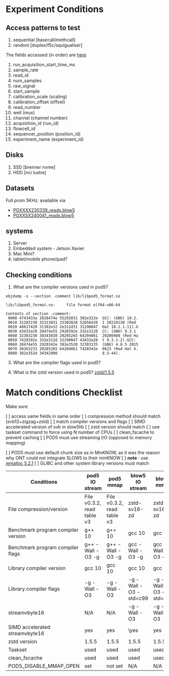 # Experiment Conditions

## Access patterns to test

1. sequential [basecall/methcall]
2. random [duplex/f5c/squigualiser]

The fields accessed (in order) are [here](https://github.com/nanoporetech/dorado/blob/0d932c0539a8d81fedb5c98931475e69dd97df93/dorado/data_loader/DataLoader.cpp#L112)
1. run_acquisition_start_time_ms
2. sample_rate
3. read_id
4. num_samples
5. raw_signal
6. start_sample
7. calibration_scale (scaling)
8. calibration_offset (offset)
9. read_number
10. well (mux)
11. channel (channel number)
12. acquisition_id (run_id)
13. flowcell_id
14. sequencer_position (position_id)
15. experiment_name (experiment_id)

## Disks

1. SSD [brenner nvme]
2. HDD [nci lustre]

## Datasets

Full prom 5KHz: available via
- [PGXXXX230339_reads.blow5](https://gtgseq.s3.amazonaws.com/ont-r10-5khz-dna/NA24385/raw/PGXXXX230339_reads.blow5)
- [PGXXSX240041_reads.blow5](https://gtgseq.s3.amazonaws.com/ont-r10-5khz-dna/NA24385_2/raw/PGXXSX240041_reads.blow5)

## systems

1. Server
2. Embedded system - Jetson Xavier
3. Mac Mini?
4. tablet/mobile phone/ipad?

## Checking conditions

1. What are the compiler versions used in pod5?

```
objdump -s --section .comment lib/libpod5_format.so

lib/libpod5_format.so:     file format elf64-x86-64

Contents of section .comment:
 0000 4743433a 2028474e 55292031 302e322e  GCC: (GNU) 10.2.
 0010 31203230 32313031 33302028 52656420  1 20210130 (Red
 0020 48617420 31302e32 2e312d31 31290047  Hat 10.2.1-11).G
 0030 43433a20 28474e55 2920392e 332e3120  CC: (GNU) 9.3.1
 0040 32303230 30343038 20285265 64204861  20200408 (Red Ha
 0050 7420392e 332e312d 32290047 43433a20  t 9.3.1-2).GCC:
 0060 28474e55 2920342e 382e3520 32303135  (GNU) 4.8.5 2015
 0070 30363233 20285265 64204861 7420342e  0623 (Red Hat 4.
 0080 382e352d 34342900                    8.5-44).
```

3. What are the compiler flags used in pod5?

4. What is the zstd version used in pod5? [zstd/1.5.5](https://github.com/nanoporetech/pod5-file-format/blob/0.3.10/conanfile.py#L63)



# Match conditions Checklist

Make sure:

[ ] access same fields in same order
[ ] compression method should match (svb12+zigzag+zstd)
[ ] match compiler versions and flags
[ ] SIMD accelerated version of svb in slow5lib
[ ] zstd version should match
[ ] use taskset command to force using N number of CPUs
[ ] clean_fscache to prevent caching
[ ] POD5 must use streaming I/O (opposed to memory mapping)
 
[ ] POD5 must use default chunk size as in MinKNOW, as it was the reason why ONT could not integrate SLOW5 to their minKNOW
[ ] **note** : use [jemalloc  5.2.1](https://github.com/nanoporetech/pod5-file-format/blob/0.3.10/conanfile.py#L70)
[ ] GLIBC and other system library versions must match

| Conditions                         | pod5 IO stream             | pod5 mmap        | blow5 IO stream        | blow5 mmap             |
| ---------------------------------- | -------------------------- | ---------------- | ---------------------- | ---------------------- |
| File compression/version           | File v0.3.2, read table v3 | File v0.3.2, read table v3                 | zstd-sv16-zd           |  zstd-sv16-zd          |
| Benchmark program compiler version | g++ 10                 | g++ 10        | gcc 10              | gcc 10              |
| Benchmark program compiler flags   | g++ -Wall -O3 -g           | g++ -Wall -O3 -g | gcc -Wall -O3 -g       | gcc -Wall -O3 -g       |
| Library compiler version           | gcc 10                 | gcc 10        | gcc 10               | gcc 10               |
| Library compiler flags             | \-g -Wall -O3              | \-g -Wall -O3    | \-g -Wall -O3 -std=c99 | \-g -Wall -O3 -std=c99 |
| streamvbyte16                      | N/A               | N/A     | \-g -Wall -O3          | \-g -Wall -O3     |
| SIMD accelerated streamvbyte16     | yes                        | yes              | \yes                   | yes|
| zstd version                       | 1.5.5                      | 1.5.5            | 1.5.5                  | 1.5.5                        |
| Taskset                            | used                       | used             | used                   | used                   |
| clean_fscache                      | used                       | used             | used                   | used                   |
| POD5_DISABLE_MMAP_OPEN             | set                        | not set          | N/A                    | N/A                    |



